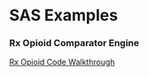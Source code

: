 
# SAS Examples



### Rx Opioid Comparator Engine

[Rx Opioid Code Walkthrough](https://github.com/kpydise2/SAS_Examples/blob/main/RX_Opioid_code_sample/code_sample_description.docx)

<br>
